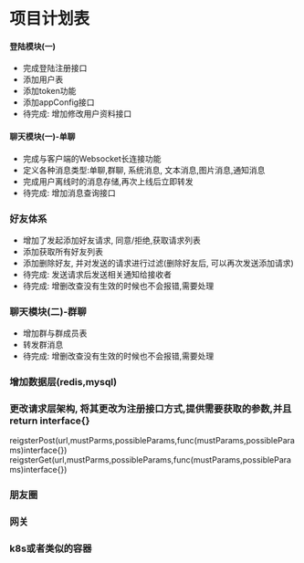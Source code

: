 # 项目计划表
#### 登陆模块(一)
* 完成登陆注册接口
* 添加用户表
* 添加token功能
* 添加appConfig接口
* 待完成: 增加修改用户资料接口

#### 聊天模块(一)-单聊
* 完成与客户端的Websocket长连接功能
* 定义各种消息类型:单聊,群聊, 系统消息, 文本消息,图片消息,通知消息
* 完成用户离线时的消息存储,再次上线后立即转发
* 待完成: 增加消息查询接口

### 好友体系
* 增加了发起添加好友请求, 同意/拒绝,获取请求列表
* 添加获取所有好友列表
* 添加删除好友, 并对发送的请求进行过滤(删除好友后, 可以再次发送添加请求)
* 待完成: 发送请求后发送相关通知给接收者
* 待完成: 增删改查没有生效的时候也不会报错,需要处理

### 聊天模块(二)-群聊
* 增加群与群成员表
* 转发群消息
* 待完成: 增删改查没有生效的时候也不会报错,需要处理


### 增加数据层(redis,mysql)


### 更改请求层架构, 将其更改为注册接口方式,提供需要获取的参数,并且return interface{}
reigsterPost(url,mustParms,possibleParams,func(mustParams,possibleParams)interface{})
reigsterGet(url,mustParms,possibleParams,func(mustParams,possibleParams)interface{})


### 朋友圈


### 网关


### k8s或者类似的容器



